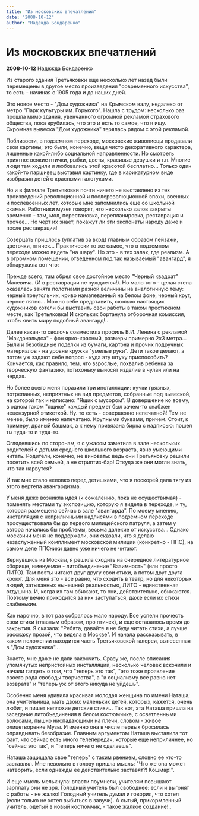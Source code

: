 ```yaml
---
title: "Из московских впечатлений"
date: "2008-10-12"
author: "Надежда Бондаренко"
---
```


# Из московских впечатлений

**2008-10-12** Надежда Бондаренко

Из старого здания Третьяковки еще несколько лет назад были перемещены в другое место произведения "современного искусства", то есть - начиная с 1905 года и до наших дней.

Это новое место - "Дом художника" на Крымском валу, недалеко от метро "Парк культуры им. Горького". Нашла с трудом: несколько раз прошла мимо здания, увенчанного огромной рекламой страхового общества, пока врубилась, что это и есть то самое, что я ищу. Скромная вывеска "Дом художника" терялась рядом с этой рекламой.

Поблизости, в подземном переходе, московские живописцы продавали свои картины; это были, конечно, вещи чисто декоративного характера, лишенные какой-либо социальной направленности. Но смотреть приятно: всякие птички, рыбки, цветы, красивые девушки и т.п. Многие люди там ходили и любовались этой красотой бесплатно... Только один какой-то паршивец выставил картинку, где в карикатурном виде изобразил детей с красными галстуками.

Но и в филиале Третьяковки почти ничего не выставлено из тех произведений революционной и послереволюционной эпохи, военных и послевоенных лет, которые мне запомнились еще со школьной скамьи. Работники музея говорят, что несколько залов закрыты временно - там, мол, перестановка, перепланировка, реставрация и прочее... Но черт их знает, покажут ли эти экспонаты народу даже и после реставрации!

Созерцать пришлось (уплатив за вход) главным образом пейзажи, цветочки, птичек... Практически то же самое, что в подземном переходе можно видеть "на шару". Но это - в тех залах, где реализм. А в огромном помещении, отведенном под так называемый "авангард", я обнаружила вот что:

Прежде всего, там обрел свое достойное место "Черный квадрат" Малевича. (И в реставрации не нуждается!). Но мало того - целая стена оказалась занята полотнами разной величины на аналогичную тему: черный треугольник, криво намалеванный на белом фоне, черный круг, черное пятно... Можно себе представить, сколько настоящих художников хотели бы выставить свои работы в таком престижном месте, как Третьяковка! И скольких бортанула отборочная комиссия, чтобы явить миру подобный авангард!..

Далее какая-то сволочь совместила профиль В.И. Ленина с рекламой "Макдональдса" - фон ярко-красный, размеры примерно 2x3 метра... Были и безобидные поделки из бумаги, картона и прочих подручных материалов - на уровне кружка "умелые руки". Дети такое делают, а потом уж задают себе вопрос - куда эту штуку приспособить? Кончается, как правило, тем, что взрослые, похвалив ребенка за творческую фантазию, потихоньку выносят изделие в чулан или на чердак.

Но более всего меня поразили три инсталляции: кучки грязных, потрепанных, неприятных на вид предметов, собранные под вывеской, на которой так и написано: "Ящик с мусором". В довершение ко всему, в одном таком "ящике" каждый предмет был зачем-то снабжен нецензурной этикеткой. Ну. то есть - совершенно непечатной! Тем не менее, было именно напечатано. Крупными буквами, причем. Стоит, к примеру, драный башмак, а к нему привязана бирка с надписью: пошел ты туда-то и туда-то.

Оглядевшись по сторонам, я с ужасом заметила в зале нескольких родителей с детьми среднего школьного возраста, явно умеющими читать. Родители, конечно, не виноваты: ведь они Третьяковку решили посетить всей семьей, а не стриптиз-бар! Откуда же они могли знать, что так нарвутся?

И так мне стало неловко перед детишками, что я поскорей дала тягу из этого вертепа авангардизма.

У меня даже возникла идея (к сожалению, пока не осуществимая) - поменять местами ту экспозицию, которую я видела в переходе, и ту, которая размещена сейчас в зале "авангарда". По моему мнению, инсталляция с неприличными надписями в подземном переходе просуществовала бы до первого милицейского патруля, а затем у автора начались бы проблемы, весьма далекие от искусства... Однако москвичи меня не поддержали, они сказали, что я делаю незаслуженный комплимент московской милиции (конкретно - ППС), на самом деле ППСники давно уже ничего не читают.

Вернувшись из Москвы, я решила сходить на очередное литературное сборище, именуемое - литобъединение "Взаимность" (или просто ЛИТО). Там поэты читают друг другу свои стихи, а потом друг друга кроют. Для меня это - все равно, что сходить в театр, но для некоторых людей, затыканных нынешней реальностью, ЛИТО - единственная отдушина. И, когда их там обижают, то они, действительно, обижаются. Поэтому вечно приходится за них заступаться, даже если их стихи слабенькие.

Как нарочно, в тот раз собралось мало народу. Все успели прочесть свои стихи (главным образом, про птичек), и еще оставалось время до закрытия. Я сказала: "Ребята, давайте я не буду читать стихи, а лучше расскажу прозой, что видела в Москве". И начала рассказывать, в каком положении находится часть Третьяковской галереи, вынесенная в "Дом художника"...

Знаете, мне даже не дали закончить. Сразу же, после описания упомянутых непристойных инсталляций, несколько человек вскочили и начали галдеть о том, что "теперь это так", "это тоже проявление своего рода свободы творчества", а "к социализму все равно нет возврата" и "теперь уж от этого никуда не уйдешь".

Особенно меня удивила красивая молодая женщина по имени Наташа; она учительница, мать двоих маленьких детей, которых, кажется, очень любит, и пишет неплохие детские стихи... Так вот, эта Наташа пришла на заседание литобъединения в белом костюмчике, с осветленными волосами, пышно ниспадающими на плечи, словом - живое олицетворение Музы. И именно она в числе первых бросилась оправдывать безобразие. Главным аргументом Наташа выставила тот факт, что сейчас есть много телепередач, которые еще неприличнее, но "сейчас это так", и "теперь ничего не сделаешь".

Наташа защищала свое "теперь" с таким рвением, словно ее кто-то заставлял. Мне невольно в голову пришла мысль: "Что же она может натворить, если однажды ее действительно заставят?! Кошмар!".

И еще мысль мелькнула: власти поумнели, учителям повышают зарплату они не зря. Голодный учитель был свободнее: если и выгонят с работы - не жалко! Голодный учитель думал и говорил, что хотел (если только не хотел выбиться в завучи). А сытый, прикормленный учитель, одетый в новый костюмчик, - такое жалкое создание!..